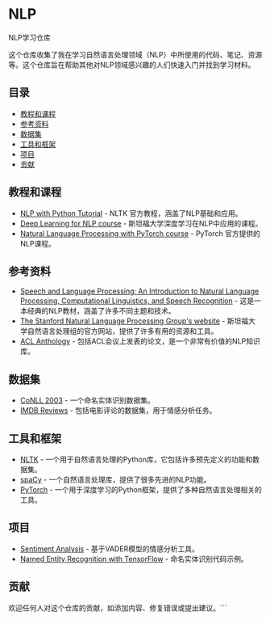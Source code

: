 # NLP
NLP学习仓库

这个仓库收集了我在学习自然语言处理领域（NLP）中所使用的代码、笔记、资源等。这个仓库旨在帮助其他对NLP领域感兴趣的人们快速入门并找到学习材料。

## 目录

- [教程和课程](#教程和课程)
- [参考资料](#参考资料)
- [数据集](#数据集)
- [工具和框架](#工具和框架)
- [项目](#项目)
- [贡献](#贡献)

## 教程和课程

- [NLP with Python Tutorial](https://www.nltk.org/book/) - NLTK 官方教程，涵盖了NLP基础和应用。
- [Deep Learning for NLP course](https://cs224d.stanford.edu/) - 斯坦福大学深度学习在NLP中应用的课程。
- [Natural Language Processing with PyTorch course](https://pytorch.org/text/stable/resources.html) - PyTorch 官方提供的NLP课程。 

## 参考资料

- [Speech and Language Processing: An Introduction to Natural Language Processing, Computational Linguistics, and Speech Recognition](https://web.stanford.edu/~jurafsky/slp3/) - 这是一本经典的NLP教材，涵盖了许多不同主题和技术。
- [The Stanford Natural Language Processing Group's website](https://nlp.stanford.edu/) - 斯坦福大学自然语言处理组的官方网站，提供了许多有用的资源和工具。
- [ACL Anthology](https://aclanthology.org/) - 包括ACL会议上发表的论文，是一个非常有价值的NLP知识库。

## 数据集

- [CoNLL 2003](https://www.clips.uantwerpen.be/conll2003/ner/) - 一个命名实体识别数据集。
- [IMDB Reviews](https://ai.stanford.edu/~amaas/data/sentiment/) - 包括电影评论的数据集，用于情感分析任务。

## 工具和框架

- [NLTK](https://www.nltk.org/) - 一个用于自然语言处理的Python库，它包括许多预先定义的功能和数据集。
- [spaCy](https://spacy.io/) - 一个自然语言处理库，提供了很多先进的NLP功能。
- [PyTorch](https://pytorch.org/text/stable/index.html) - 一个用于深度学习的Python框架，提供了多种自然语言处理相关的工具。

## 项目

- [Sentiment Analysis](https://github.com/cjhutto/vaderSentiment) - 基于VADER模型的情感分析工具。
- [Named Entity Recognition with TensorFlow](https://github.com/guillaumegenthial/sequence_tagging) - 命名实体识别代码示例。

## 贡献

欢迎任何人对这个仓库的贡献，如添加内容、修复错误或提出建议。```


